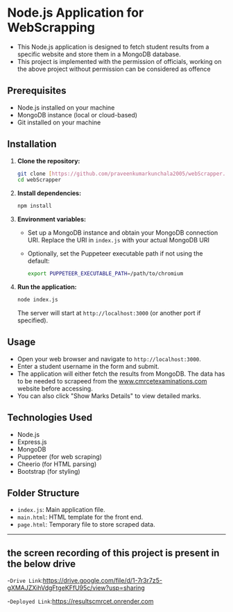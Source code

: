 # Node.js Application for WebScrapping

- This Node.js application is designed to fetch student results from a specific website and store them in a MongoDB database.
- This project is implemented with the permission of officials, working on the above project without permission can be considered as offence

## Prerequisites

- Node.js installed on your machine
- MongoDB instance (local or cloud-based)
- Git installed on your machine

## Installation

1. **Clone the repository:**
   ```bash
   git clone [https://github.com/praveenkumarkunchala2005/webScrapper.git]()
   cd webScrapper
   ```

2. **Install dependencies:**
   ```bash
   npm install
   ```

3. **Environment variables:**
   - Set up a MongoDB instance and obtain your MongoDB connection URI. Replace the URI in `index.js` with your actual MongoDB URI

   - Optionally, set the Puppeteer executable path if not using the default:
     ```bash
     export PUPPETEER_EXECUTABLE_PATH=/path/to/chromium
     ```

4. **Run the application:**
   ```bash
   node index.js
   ```

   The server will start at `http://localhost:3000` (or another port if specified).

## Usage

- Open your web browser and navigate to `http://localhost:3000`.
- Enter a student username in the form and submit.
- The application will either fetch the results from MongoDB. The data has to be needed to scrapeed from the www.cmrcetexaminations.com website before accessing.
- You can also click "Show Marks Details" to view detailed marks.

## Technologies Used

- Node.js
- Express.js
- MongoDB
- Puppeteer (for web scraping)
- Cheerio (for HTML parsing)
- Bootstrap (for styling)

## Folder Structure

- `index.js`: Main application file.
- `main.html`: HTML template for the front end.
- `page.html`: Temporary file to store scraped data.

---

## the screen recording of this project is present in the below drive

-`Drive Link`:https://drive.google.com/file/d/1-7r3r7z5-gXMAJZXihVdgFtgeKFfU95c/view?usp=sharing

-`Deployed Link`:https://resultscmrcet.onrender.com
